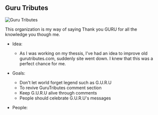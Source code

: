 ## Guru Tributes

<img src="https://magazine-resources.tidal.com/uploads/2022/05/gang_starr_2-1280x840.jpg" alt="Guru Tributes" />

This organization is my way of saying Thank you GURU for all the knowledge you though me.

- Idea:
  - As I was working on my thessis, I've had an idea to improve old gurutributes.com, suddenly site went down. I knew that this was a perfect chance for me.
  
- Goals:
  - Don't let world forget legend such as G.U.R.U
  - To revive GuruTributes comment section
  - Keep G.U.R.U alive through comments
  - People should celebrate G.U.R.U's messages
  
- People:
```md
  
```
<!--

**Here are some ideas to get you started:**

🙋‍♀️ A short introduction - what is your organization all about?
🌈 Contribution guidelines - how can the community get involved?
👩‍💻 Useful resources - where can the community find your docs? Is there anything else the community should know?
🍿 Fun facts - what does your team eat for breakfast?
🧙 Remember, you can do mighty things with the power of [Markdown](https://docs.github.com/github/writing-on-github/getting-started-with-writing-and-formatting-on-github/basic-writing-and-formatting-syntax)
-->
